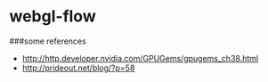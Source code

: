 webgl-flow
==========

###some references
* http://http.developer.nvidia.com/GPUGems/gpugems_ch38.html
* http://prideout.net/blog/?p=58